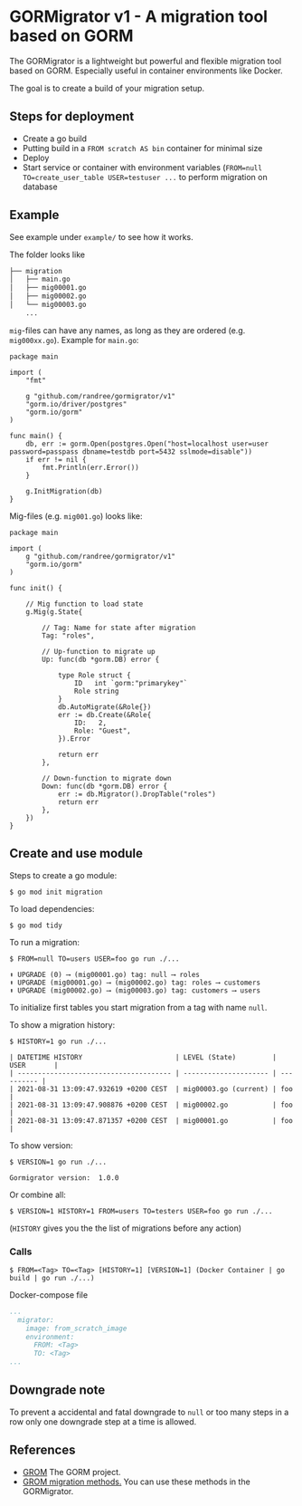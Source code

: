 # GORMigrator v1 - A migration tool based on GORM

The GORMigrator is a lightweight but powerful and flexible migration tool based on GORM. Especially useful in container environments like Docker.

The goal is to create a build of your migration setup.

## Steps for deployment

* Create a go build
* Putting build in a `FROM scratch AS bin` container for minimal size
* Deploy
* Start service or container with environment variables (`FROM=null TO=create_user_table USER=testuser ...` to perform migration on database

## Example

See example under `example/` to see how it works.

The folder looks like 
```bash
├── migration
│   ├── main.go
│   ├── mig00001.go
│   ├── mig00002.go
│   └── mig00003.go
    ...
```

`mig`-files can have any names, as long as they are ordered (e.g. `mig000xx.go`).
Example for `main.go`:
```golang
package main

import (
	"fmt"

	g "github.com/randree/gormigrator/v1"
	"gorm.io/driver/postgres"
	"gorm.io/gorm"
)

func main() {
	db, err := gorm.Open(postgres.Open("host=localhost user=user password=passpass dbname=testdb port=5432 sslmode=disable"))
	if err != nil {
		fmt.Println(err.Error())
	}

	g.InitMigration(db)
}
```

Mig-files (e.g. `mig001.go`) looks like:
```golang
package main

import (
	g "github.com/randree/gormigrator/v1"
	"gorm.io/gorm"
)

func init() {

	// Mig function to load state 
	g.Mig(g.State{

		// Tag: Name for state after migration
		Tag: "roles",

		// Up-function to migrate up
		Up: func(db *gorm.DB) error {

			type Role struct {
				ID   int `gorm:"primarykey"`
				Role string
			}
			db.AutoMigrate(&Role{})
            err := db.Create(&Role{
				ID:   2,
				Role: "Guest",
			}).Error

			return err
		},

		// Down-function to migrate down
		Down: func(db *gorm.DB) error {
			err := db.Migrator().DropTable("roles")
			return err
		},
	})
}
```

## Create and use module

Steps to create a go module:
```console
$ go mod init migration
```
To load dependencies:
```console
$ go mod tidy
```

To run a migration:
```console
$ FROM=null TO=users USER=foo go run ./...

⬆ UPGRADE (0) ⟶ (mig00001.go) tag: null ⟶ roles 
⬆ UPGRADE (mig00001.go) ⟶ (mig00002.go) tag: roles ⟶ customers 
⬆ UPGRADE (mig00002.go) ⟶ (mig00003.go) tag: customers ⟶ users
```
To initialize first tables you start migration from a tag with name `null`.

To show a migration history:
```console
$ HISTORY=1 go run ./...

| DATETIME HISTORY                       | LEVEL (State)         | USER       |
| -------------------------------------- | --------------------- | ---------- |
| 2021-08-31 13:09:47.932619 +0200 CEST  | mig00003.go (current) | foo        |
| 2021-08-31 13:09:47.908876 +0200 CEST  | mig00002.go           | foo        |
| 2021-08-31 13:09:47.871357 +0200 CEST  | mig00001.go           | foo        |
```

To show version:
```console
$ VERSION=1 go run ./...

Gormigrator version:  1.0.0
```

Or combine all:
```console
$ VERSION=1 HISTORY=1 FROM=users TO=testers USER=foo go run ./...
```
(`HISTORY` gives you the the list of migrations before any action)

### Calls

```console
$ FROM=<Tag> TO=<Tag> [HISTORY=1] [VERSION=1] (Docker Container | go build | go run ./...)
```
Docker-compose file
```yaml
...
  migrator:
    image: from_scratch_image
    environment:
      FROM: <Tag>
      TO: <Tag>
...

```

## Downgrade note

To prevent a accidental and fatal downgrade to `null` or too many steps in a row only one downgrade step at a time is allowed.

## References

- [GROM](https://gorm.io/) The GORM project.
- [GROM migration methods.](https://gorm.io/docs/migration.html) You can use these methods in the GORMigrator.